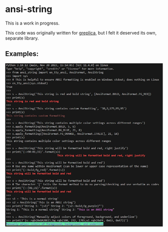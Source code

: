 # ansi-string

This is a work in progress.

This code was originally written for [greplica](https://pypi.org/project/greplica/), but I felt it deserved its own, separate library.

## Examples:

![Examples](https://raw.githubusercontent.com/Tails86/ansi-string/3944404d0699686e0504038d9ee3397589097059/docs/examples.jpg)